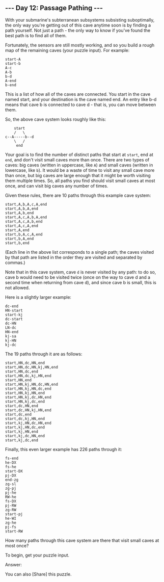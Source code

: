 ## --- Day 12: Passage Pathing ---

With your submarine's subterranean subsystems subsisting suboptimally, the only
way you're getting out of this cave anytime soon is by finding a path yourself.
Not just a path - the only way to know if you've found the best path is to find
all of them.

Fortunately, the sensors are still mostly working, and so you build a rough map
of the remaining caves (your puzzle input). For example:

```
start-A
start-b
A-c
A-b
b-d
A-end
b-end
```

This is a list of how all of the caves are connected. You start in the cave
named start, and your destination is the cave named end. An entry like b-d means
that cave b is connected to cave d - that is, you can move between them.

So, the above cave system looks roughly like this:

```
    start
    /   \
c--A-----b--d
    \   /
     end
```

Your goal is to find the number of distinct paths that start at `start`, end at
`end`, and don't visit small caves more than once. There are two types of caves:
big caves (written in uppercase, like `A`) and small caves (written in
lowercase, like `b`). It would be a waste of time to visit any small cave more
than once, but big caves are large enough that it might be worth visiting them
multiple times. So, all paths you find should visit small caves at most once,
and can visit big caves any number of times.

Given these rules, there are 10 paths through this example cave system:

```
start,A,b,A,c,A,end
start,A,b,A,end
start,A,b,end
start,A,c,A,b,A,end
start,A,c,A,b,end
start,A,c,A,end
start,A,end
start,b,A,c,A,end
start,b,A,end
start,b,end
```

(Each line in the above list corresponds to a single path; the caves visited by
that path are listed in the order they are visited and separated by commas.)

Note that in this cave system, cave `d` is never visited by any path: to do so,
cave b would need to be visited twice (once on the way to cave d and a second
time when returning from cave d), and since cave b is small, this is not
allowed.

Here is a slightly larger example:

```
dc-end
HN-start
start-kj
dc-start
dc-HN
LN-dc
HN-end
kj-sa
kj-HN
kj-dc
```

The 19 paths through it are as follows:

```
start,HN,dc,HN,end
start,HN,dc,HN,kj,HN,end
start,HN,dc,end
start,HN,dc,kj,HN,end
start,HN,end
start,HN,kj,HN,dc,HN,end
start,HN,kj,HN,dc,end
start,HN,kj,HN,end
start,HN,kj,dc,HN,end
start,HN,kj,dc,end
start,dc,HN,end
start,dc,HN,kj,HN,end
start,dc,end
start,dc,kj,HN,end
start,kj,HN,dc,HN,end
start,kj,HN,dc,end
start,kj,HN,end
start,kj,dc,HN,end
start,kj,dc,end
```

Finally, this even larger example has 226 paths through it:

```
fs-end
he-DX
fs-he
start-DX
pj-DX
end-zg
zg-sl
zg-pj
pj-he
RW-he
fs-DX
pj-RW
zg-RW
start-pj
he-WI
zg-he
pj-fs
start-RW
```

How many paths through this cave system are there that visit small caves at most
once?

To begin, get your puzzle input.

Answer:

You can also [Share] this puzzle.

